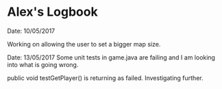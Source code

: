 # Alex's Logbook

Date: 10/05/2017

Working on allowing the user to set a bigger map size.

Date: 13/05/2017
Some unit tests in game.java are failing and I am looking into what is going wrong.

public void testGetPlayer() is returning as failed. Investigating further.
